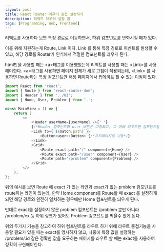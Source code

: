 ```yaml
---
layout: post
title: React Router 라우터 중첩 설정하기
description: 리액트 라우터 설정 법
tags: [Programming, Web, Frontend]
---
```


리액트를 사용하다 보면 특정 경로로 이동하면서, 하위 컴포넌트를 변화시킬 때가 있다.

이를 위해 지원하는게 Route, Link 이다.
Link 를 통해 특정 경로로 이벤트를 발생할 수 있고, 해당 경로를 Router가 인식해서 적절한 컴포넌트를 띄우게 된다.

html만을 사용할 때는 \<a>태그를 이용했었는데 리액트를 사용할 때는 \<Link>를 사용해야한다. \<a>태그를 사용하면 페이지 전체가 새로 고침이 적용되는데, \<Link> 를 사용하면 Route하는 특정 컴포넌트만 해당 페이지에서 업데이트 할 수 있는 이점이 있다.

```js
import React from 'react';
import { Route } from 'react-router-dom';
import { Header } from '../UI';
import { Home, User, Problem } from '.';

const MainView = () => {
	return (
		<>
			<Header userName={userName} />{' '}
			{/*Header 컴포넌트와 user 버튼은 고정되고, 그 아래 라우트한 컴포넌트들만 바뀌게 된다.*/}
			<Link to={`${match.path}`}>
				<Button>user</Button> {/*유저페이지로 이동*/}
			</Link>
			<Grid>
				<Route exact path="/" component={Home} />
				<Route exact path="/user" component={User} />
				<Route path="/problem" component={Problem} />
			</Grid>
		</>
	);
};
```

위의 예시를 보면 Route 에 exact 가 있는 라인과 exact가 없는 problem 컴포넌트를 route하는 라인이 있는데, 만약 Home component를 Route할 때 exact 를 설정하게 되면 해당 경로와 완전히 일치하는 경우에만 Home 컴포넌트를 띄우게 된다.

반대로 exact를 설정하지 않은 problem 컴포넌트는 /problem 뿐만 아니라 /problem/ex 등 하위 링크가 있어도 Problem 컴포넌트를 띄울수 있게 된다.

위의 두가지 기능을 참고하여 하위 컴포넌트를 라우트 하기 위해 라우트 중첩기능을 사용할 필요가 있을 때는 exact를 명시하지 않고, 나중에 특정 값을 설정하는 /problem/:id 같은 정확한 값을 요구하는 페이지를 라우트 할 때는 exact를 사용하여 정확히 구현해야한다.
